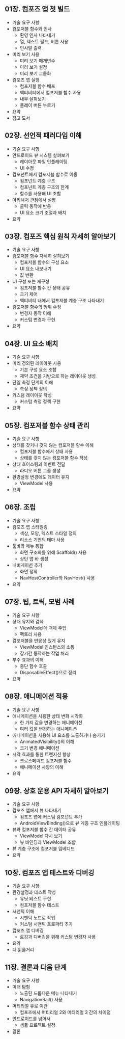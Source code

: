 ## 01장. 컴포즈 앱 첫 빌드
* 기술 요구 사항
* 컴포저블 함수와 인사
  * 환영 인사 나타내기
  * 열, 텍스트 필드, 버튼 사용
  * 인사말 출력
* 미리 보기 사용
  * 미리 보기 매개변수
  * 미리 보기 설정
  * 미리 보기 그룹화
* 컴포즈 앱 실행
  * 컴포저블 함수 배포
  * 액티비티에서 컴포저블 함수 사용
  * 내부 살펴보기
  * 플레이 버튼 누르기
* 요약
* 참고 도서


## 02장. 선언적 패러다임 이해
* 기술 요구 사항
* 안드로이드 뷰 시스템 살펴보기
  * 레이아웃 파일 인플레이팅
  * UI 수정
* 컴포넌트에서 컴포저블 함수로 이동
  * 컴포넌트 계층 구조
  * 컴포넌트 계층 구조의 한계
  * 함수를 사용해 UI 조합
* 아키텍처 관점에서 설명
  * 클릭 동작에 반응
  * UI 요소 크기 조절과 배치
* 요약


## 03장. 컴포즈 핵심 원칙 자세히 알아보기
* 기술 요구 사항
* 컴포저블 함수 자세히 살펴보기
  * 컴포저블 함수의 구성 요소
  * UI 요소 내보내기
  * 값 반환
* UI 구성 또는 재구성
  * 컴포저블 함수 간 상태 공유
  * 크기 제어
  * 액티비티 내에서 컴포저블 계층 구조 나타내기
* 컴포저블 함수의 행위 수정
  * 변경자 동작 이해
  * 커스텀 변경자 구현
* 요약


## 04장. UI 요소 배치
* 기술 요구 사항
* 미리 정의된 레이아웃 사용
  * 기본 구성 요소 조합
  * 제약 조건을 기반으로 하는 레이아웃 생성
* 단일 측정 단계의 이해
  * 측정 정책 정의
* 커스텀 레이아웃 작성
  * 커스텀 측정 정책 구현
* 요약


## 05장. 컴포저블 함수 상태 관리
* 기술 요구 사항
* 상태를 갖거나 갖지 않는 컴포저블 함수 이해
  * 컴포저블 함수에서 상태 사용
  * 상태를 갖지 않는 컴포저블 함수 작성
* 상태 호이스팅과 이벤트 전달
  * 라디오 버튼 그룹 생성
* 환경설정 변경에도 데이터 유지
  * ViewModel 사용
* 요약


## 06장. 조립
* 기술 요구 사항
* 컴포즈 앱 스타일링
  * 색상, 모양, 텍스트 스타일 정의
  * 리소스 기반의 테마 사용
* 툴바와 메뉴 통합
  * 화면 구조화를 위해 Scaffold() 사용
  * 상단 앱 바 생성
* 내비게이션 추가
  * 화면 정의
  * NavHostController와 NavHost() 사용
* 요약


## 07장. 팁, 트릭, 모범 사례
* 기술 요구 사항
* 상태 유지와 검색
  * ViewModel에 객체 주입
  * 팩토리 사용
* 컴포저블을 반응성 있게 유지
  * ViewModel 인스턴스와 소통
  * 장기간 동작하는 작업 처리
* 부수 효과의 이해
  * 중단 함수 호출
  * DisposableEffect()으로 정리
* 요약


## 08장. 애니메이션 적용
* 기술 요구 사항
* 애니메이션을 사용한 상태 변화 시각화
  * 한 가지 값을 변경하는 애니메이션
  * 여러 값을 변경하는 애니메이션
* 애니메이션을 사용해 UI 요소를 노출하거나 숨기기
  * AnimatedVisibility()의 이해
  * 크기 변경 애니메이션
* 시각 효과를 통한 트랜지션 향상
  * 크로스페이드 컴포저블 함수
  * 애니메이션 사양의 이해
* 요약


## 09장. 상호 운용 API 자세히 알아보기
* 기술 요구 사항
* 컴포즈 앱에서 뷰 나타내기
  * 컴포즈 앱에 커스텀 컴포넌트 추가
  * AndroidViewBinding()으로 뷰 계층 구조 인플레이팅
* 뷰와 컴포저블 함수 간 데이터 공유
  * ViewModel 다시 보기
  * 뷰 바인딩과 ViewModel 조합
* 뷰 계층 구조에 컴포저블 임베디드
* 요약


## 10장. 컴포즈 앱 테스트와 디버깅
* 기술 요구 사항
* 환경설정과 테스트 작성
  * 유닛 테스트 구현
  * 컴포저블 함수 테스트
* 시맨틱 이해
  * 시맨틱 노드로 작업
  * 커스텀 시맨틱 프로퍼티 추가
* 컴포즈 앱 디버깅
  * 로깅과 디버깅을 위해 커스텀 변경자 사용
* 요약
* 더 읽을거리


## 11장. 결론과 다음 단계
* 기술 요구 사항
* 미래 탐험
  * 노출된 드롭다운 메뉴 나타내기
  * NavigationRail() 사용
* 머티리얼 유로 이관
  * 컴포즈에서 머티리얼 2와 머티리얼 3 간의 차이점
* 안드로이드를 넘어서
  * 샘플 프로젝트 설정
* 결론
